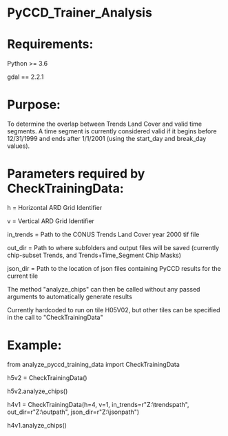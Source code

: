 # PyCCD_Trainer_Analysis

# Requirements:
Python >= 3.6

gdal == 2.2.1

# Purpose:
To determine the overlap between Trends Land Cover and valid time segments.  A time segment is currently considered valid if it begins before 12/31/1999 and ends after 1/1/2001 (using the start_day and break_day values).

# Parameters required by CheckTrainingData:

h = Horizontal ARD Grid Identifier

v = Vertical ARD Grid Identifier

in_trends = Path to the CONUS Trends Land Cover year 2000 tif file

out_dir = Path to where subfolders and output files will be saved (currently chip-subset Trends, and Trends+Time_Segment Chip Masks)

json_dir = Path to the location of json files containing PyCCD results for the current tile

The method "analyze_chips" can then be called without any passed arguments to automatically generate results

Currently hardcoded to run on tile H05V02, but other tiles can be specified in the call to "CheckTrainingData"

# Example:

from analyze_pyccd_training_data import CheckTrainingData

h5v2 = CheckTrainingData()

h5v2.analyze_chips()

h4v1 = CheckTrainingData(h=4, v=1, in_trends=r"Z:\trendspath", out_dir=r"Z:\outpath", json_dir=r"Z:\jsonpath")

h4v1.analyze_chips()

